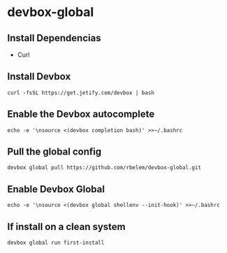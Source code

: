 # devbox-global

## Install Dependencias
* Curl

## Install Devbox
`curl -fsSL https://get.jetify.com/devbox | bash`

## Enable the Devbox autocomplete
`echo -e '\nsource <(devbox completion bash)' >>~/.bashrc`

## Pull the global config
`devbox global pull https://github.com/rbelem/devbox-global.git`

## Enable Devbox Global
`echo -e '\nsource <(devbox global shellenv --init-hook)' >>~/.bashrc`

## If install on a clean system
`devbox global run first-install`
